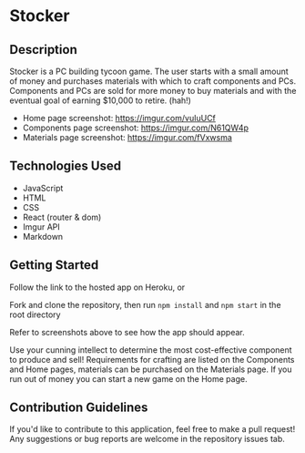 # Stocker

## Description

Stocker is a PC building tycoon game. The user starts with a small amount of money and purchases materials with which to craft components and PCs. Components and PCs are sold for more money to buy materials and with the eventual goal of earning \$10,000 to retire. (hah!)

- Home page screenshot: https://imgur.com/vuIuUCf
- Components page screenshot: https://imgur.com/N61QW4p
- Materials page screenshot: https://imgur.com/fVxwsma

## Technologies Used

- JavaScript
- HTML
- CSS
- React (router & dom)
- Imgur API
- Markdown

## Getting Started

Follow the link to the hosted app on Heroku, or

Fork and clone the repository, then run `npm install` and `npm start` in the root directory

Refer to screenshots above to see how the app should appear.

Use your cunning intellect to determine the most cost-effective component to produce and sell! Requirements for crafting are listed on the Components and Home pages, materials can be purchased on the Materials page.
If you run out of money you can start a new game on the Home page.

## Contribution Guidelines

If you'd like to contribute to this application, feel free to make a pull request!
Any suggestions or bug reports are welcome in the repository issues tab.
